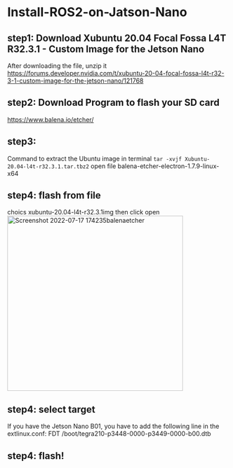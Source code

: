 # Install-ROS2-on-Jatson-Nano
## step1: Download Xubuntu 20.04 Focal Fossa L4T R32.3.1 - Custom Image for the Jetson Nano
After downloading the file, unzip it
https://forums.developer.nvidia.com/t/xubuntu-20-04-focal-fossa-l4t-r32-3-1-custom-image-for-the-jetson-nano/121768

## step2: Download Program to flash your SD card
https://www.balena.io/etcher/

## step3: 
Command to extract the Ubuntu image in terminal
``
tar -xvjf Xubuntu-20.04-l4t-r32.3.1.tar.tbz2
``
open file balena-etcher-electron-1.7.9-linux-x64
## step4: flash from file
choics xubuntu-20.04-l4t-r32.3.1img then click open
<img width="400" alt="Screenshot 2022-07-17 174235balenaetcher" src="https://user-images.githubusercontent.com/107959289/179404786-c676ca87-2134-403a-b33c-3c728640dcad.png">

## step4: select target
If you have the Jetson Nano B01, you have to add the following line in the extlinux.conf: FDT /boot/tegra210-p3448-0000-p3449-0000-b00.dtb

## step4: flash!
